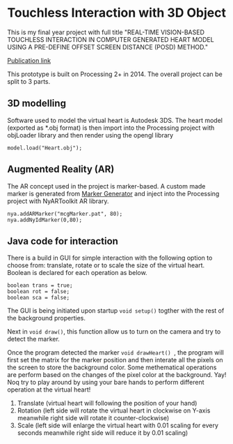 # Touchless Interaction with 3D Object

This is my final year project with full title "REAL-TIME VISION-BASED TOUCHLESS INTERACTION IN COMPUTER GENERATED HEART MODEL USING A PRE-DEFINE OFFSET SCREEN DISTANCE (POSD) METHOD."


[Publication link](http://www.ums.edu.my/fssa/profile/index.php?page=indexpub&id_pekerja=2)

This prototype is built on Processing 2+ in 2014. The overall project can be split to 3 parts.

## 3D modelling

Software used to model the virtual heart is Autodesk 3DS. The heart model (exported as *.obj format) is then import into the Processing project with objLoader library and then render using the opengl library

```model.load("Heart.obj");```

## Augmented Reality (AR)

The AR concept used in the project is marker-based. A custom made marker is generated from [Marker Generator](https://webxr.io/marker-generator/) and inject into the Processing project with NyARToolkit AR library.

```
nya.addARMarker("mcgMarker.pat", 80);
nya.addNyIdMarker(0,80);
```

## Java code for interaction

There is a build in GUI for simple interaction with the following option to choose from: translate, rotate or to scale the size of the virtual heart. Boolean is declared for each operation as below.

```
boolean trans = true;
boolean rot = false;
boolean sca = false;
```

The GUI is being initiated upon startup ```void setup()``` togther with the rest of the background properties.

Next in ```void draw()```, this function allow us to turn on the camera and try to detect the marker. 

Once the program detected the marker ```void drawHeart() ```, the program will first set the matrix for the marker position and then interate all the pixels on the screen to store the background color. Some methematical operations are perform based on the changes of the pixel color at the background. Yay! Noq try to play around by using your bare hands to perform different operation at the virtual heart!

1. Translate (virtual heart will following the position of your hand)
2. Rotation (left side will rotate the virtual heart in clockwise on Y-axis meanwhile right side will rotate it counter-clockwise)
3. Scale (left side will enlarge the virtual heart with 0.01 scaling for every seconds meanwhile right side will reduce it by 0.01 scaling)